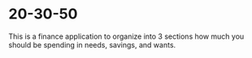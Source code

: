 # 20-30-50
This is a finance application to organize into 3 sections how much you should be spending in needs, savings, and wants.
